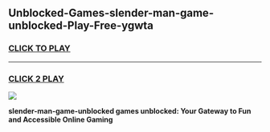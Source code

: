 
## Unblocked-Games-slender-man-game-unblocked-Play-Free-ygwta
<h3>
<a href="https://premium76.site?title=slender-man-game-unblocked&ref=22A">CLICK TO PLAY</a></h3>
<hr>

<h3>
<a href="https://premium76.site?title=slender-man-game-unblocked&ref=22A">CLICK 2 PLAY</a>
  
</h3>

<a href="https://premium76.site?title=slender-man-game-unblocked&ref=22A"><img src="https://clearcache.store/games.png"></a>


**slender-man-game-unblocked games unblocked: Your Gateway to Fun and Accessible Online Gaming**

